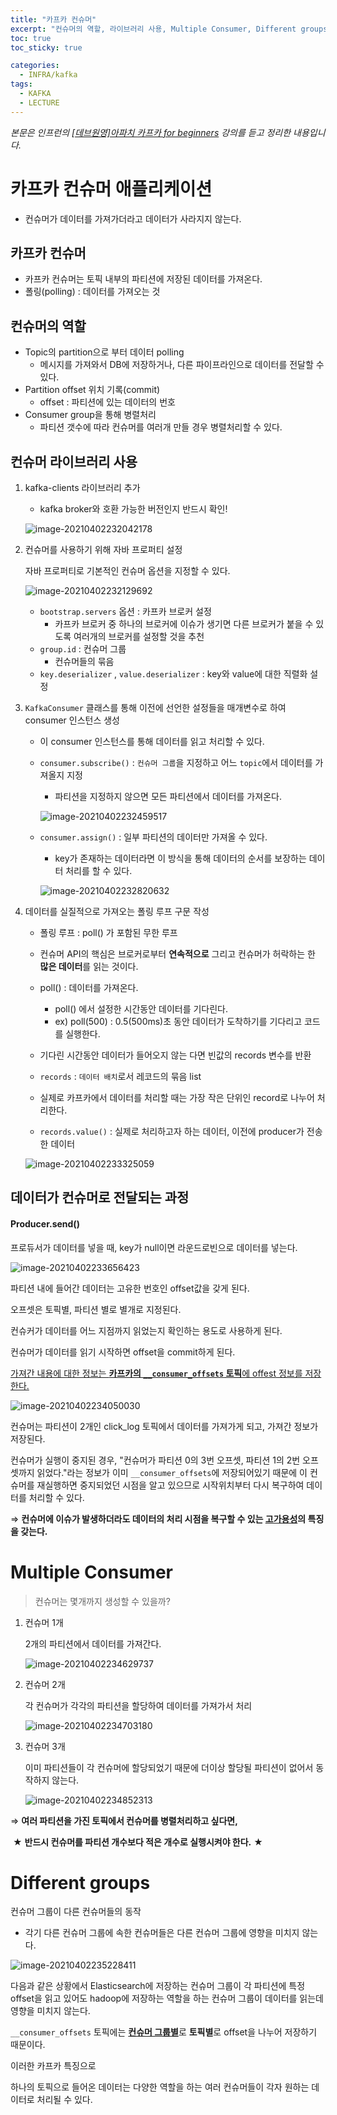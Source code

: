 ```yaml
---
title: "카프카 컨슈머"
excerpt: "컨슈머의 역할, 라이브러리 사용, Multiple Consumer, Different groups"
toc: true
toc_sticky: true

categories:
  - INFRA/kafka
tags:
  - KAFKA
  - LECTURE
---
```


*본문은 인프런의 [[데브원영]아파치 카프카 for beginners](https://www.inflearn.com/course/%EC%95%84%ED%8C%8C%EC%B9%98-%EC%B9%B4%ED%94%84%EC%B9%B4-%EC%9E%85%EB%AC%B8/lecture/67226?tab=note) 강의를 듣고 정리한 내용입니다.*



# 카프카 컨슈머 애플리케이션

* 컨슈머가 데이터를 가져가더라고 데이터가 사라지지 않는다.

## 카프카 컨슈머

* 카프카 컨슈머는 토픽 내부의 파티션에 저장된 데이터를 가져온다.
* 폴링(polling) : 데이터를 가져오는 것

## 컨슈머의 역할

* Topic의 partition으로 부터 데이터 polling
  * 메시지를 가져와서 DB에 저장하거나, 다른 파이프라인으로 데이터를 전달할 수 있다.
* Partition offset 위치 기록(commit)
  * offset : 파티션에 있는 데이터의 번호
* Consumer group을 통해 병렬처리
  * 파티션 갯수에 따라 컨슈머를 여러개 만들 경우 병렬처리할 수 있다.

## 컨슈머 라이브러리 사용

1. kafka-clients 라이브러리 추가

   * kafka broker와 호환 가능한 버전인지 반드시 확인!

   ![image-20210402232042178](/assets/images/INFRA/kafka/image-20210402232042178.png)

2. 컨슈머를 사용하기 위해 자바 프로퍼티 설정

   자바 프로퍼티로 기본적인 컨슈머 옵션을 지정할 수 있다.

   ![image-20210402232129692](/assets/images/INFRA/kafka/image-20210402232129692.png)

   * `bootstrap.servers` 옵션 : 카프카 브로커 설정
     * 카프카 브로커 중 하나의 브로커에 이슈가 생기면 다른 브로커가 붙을 수 있도록 여러개의 브로커를 설정할 것을 추천
   * `group.id` : 컨슈머 그룹
     * 컨슈머들의 묶음
   * `key.deserializer` , `value.deserializer` : key와 value에 대한 직렬화 설정

3. `KafkaConsumer` 클래스를 통해 이전에 선언한 설정들을 매개변수로 하여 consumer 인스턴스 생성

   * 이 consumer 인스턴스를 통해 데이터를 읽고 처리할 수 있다.

   * `consumer.subscribe()` :  `컨슈머 그룹`을 지정하고 어느 `topic`에서 데이터를 가져올지 지정

     * 파티션을 지정하지 않으면 모든 파티션에서 데이터를 가져온다.

     ![image-20210402232459517](/assets/images/INFRA/kafka/image-20210402232459517.png)

   * `consumer.assign()` : 일부 파티션의 데이터만 가져올 수 있다.

     * key가 존재하는 데이터라면 이 방식을 통해 데이터의 순서를 보장하는 데이터 처리를 할 수 있다.

     ![image-20210402232820632](/assets/images/INFRA/kafka/image-20210402232820632.png)

4. 데이터를 실질적으로 가져오는 폴링 루프 구문 작성

   * 폴링 루프 : poll() 가 포함된 무한 루프

   * 컨슈머 API의 핵심은 브로커로부터 **연속적으로** 그리고 컨슈머가 허락하는 한 **많은 데이터**를 읽는 것이다.

   * poll() : 데이터를 가져온다.
     * poll() 에서 설정한 시간동안 데이터를 기다린다.
     *  ex) poll(500) : 0.5(500ms)초 동안 데이터가 도착하기를 기다리고 코드를 실행한다.
   * 기다린 시간동안 데이터가 들어오지 않는 다면 빈값의 records 변수를 반환
   * `records` : `데이터 배치`로서 레코드의 묶음 list
   * 실제로 카프카에서 데이터를 처리할 때는 가장 작은 단위인 record로 나누어 처리한다.
   * `records.value()` : 실제로 처리하고자 하는 데이터, 이전에 producer가 전송한 데이터

   ![image-20210402233325059](/assets/images/INFRA/kafka/image-20210402233325059.png)



## 데이터가 컨슈머로 전달되는 과정

#### Producer.send()

프로듀서가 데이터를 넣을 때, key가 null이면 라운드로빈으로 데이터를 넣는다.

![image-20210402233656423](/assets/images/INFRA/kafka/image-20210402233656423.png)



파티션 내에 들어간 데이터는 고유한 번호인 offset값을 갖게 된다.

오프셋은 토픽별, 파티션 별로 별개로 지정된다.

컨슈커가 데이터를 어느 지점까지 읽었는지 확인하는 용도로 사용하게 된다.

컨슈머가 데이터를 읽기 시작하면 offset을 commit하게 된다.

<u>가져간 내용에 대한 정보는 **카프카의 `__consumer_offsets` 토픽**에 offest 정보를 저장한다.</u>

![image-20210402234050030](/assets/images/INFRA/kafka/image-20210402234050030.png)



컨슈머는 파티션이 2개인 click_log 토픽에서 데이터를 가져가게 되고, 가져간 정보가 저장된다.

컨슈머가 실행이 중지된 경우, "컨슈머가 파티션 0의 3번 오프셋, 파티션 1의 2번 오프셋까지 읽었다."라는 정보가 이미 `__consumer_offsets`에 저장되어있기 때문에 이 컨슈머를 재실행하면 중지되었던 시점을 알고 있으므로 시작위치부터 다시 복구하여 데이터를 처리할 수 있다.

⇒ **컨슈머에 이슈가 발생하더라도 데이터의 처리 시점을 복구할 수 있는 <u>고가용성</u>의 특징을 갖는다.**



# Multiple Consumer

> 컨슈머는 몇개까지 생성할 수 있을까?

1. 컨슈머 1개

   2개의 파티션에서 데이터를 가져간다.

   ![image-20210402234629737](/assets/images/INFRA/kafka/image-20210402234629737.png)

2. 컨슈머 2개

   각 컨슈머가 각각의 파티션을 할당하여 데이터를 가져가서 처리

   ![image-20210402234703180](/assets/images/INFRA/kafka/image-20210402234703180.png)

3. 컨슈머 3개

   이미 파티션들이 각 컨슈머에 할당되었기 때문에 더이상 할당될 파티션이 없어서 동작하지 않는다.

   ![image-20210402234852313](/assets/images/INFRA/kafka/image-20210402234852313.png)

⇒ **여러 파티션을 가진 토픽에서 컨슈머를 병렬처리하고 싶다면,**

​	★ **반드시 컨슈머를 파티션 개수보다 적은 개수로 실행시켜야 한다.** ★ 



# Different groups

컨슈머 그룹이 다른 컨슈머들의 동작

* 각기 다른 컨슈머 그룹에 속한 컨슈머들은 다른 컨슈머 그룹에 영향을 미치지 않는다.

![image-20210402235228411](/assets/images/INFRA/kafka/image-20210402235228411.png)

다음과 같은 상황에서 Elasticsearch에 저장하는 컨슈머 그룹이 각 파티션에 특정 offset을 읽고 있어도 hadoop에 저장하는 역할을 하는 컨슈머 그룹이 데이터를 읽는데 영향을 미치지 않는다.

`__consumer_offsets` 토픽에는 <u>**컨슈머 그룹별**</u>로 **토픽별**로 offset을 나누어 저장하기 때문이다.

이러한 카프카 특징으로

하나의 토픽으로 들어온 데이터는 다양한 역할을 하는 여러 컨슈머들이 각자 원하는 데이터로 처리될 수 있다.
